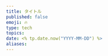 ```yaml
---
title: タイトル
published: false
emoji: 🔥
type: tech
topics: 
date: <% tp.date.now("YYYY-MM-DD") %>
aliases:
---
```

